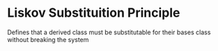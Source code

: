 # Liskov Substituition Principle

Defines that a derived class must be substitutable for their bases class without breaking the system
